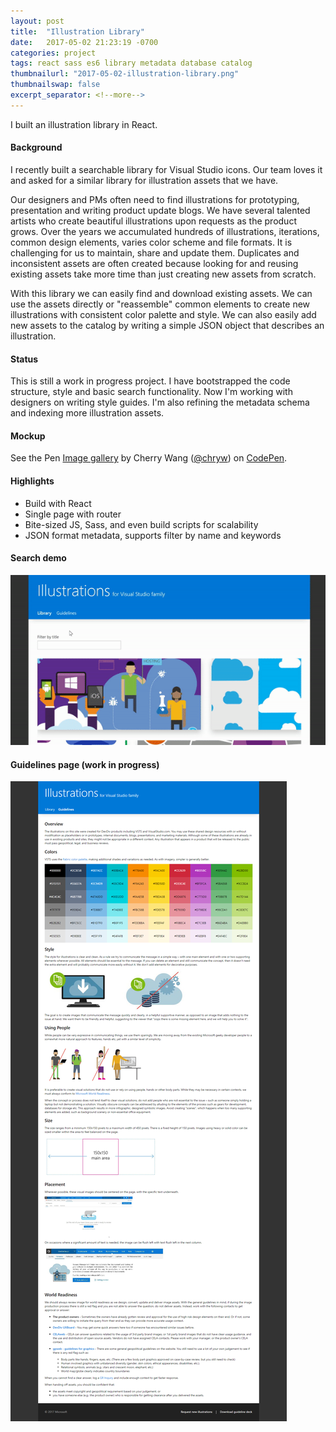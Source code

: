 ```yaml
---
layout: post
title:  "Illustration Library"
date:   2017-05-02 21:23:19 -0700
categories: project
tags: react sass es6 library metadata database catalog
thumbnailurl: "2017-05-02-illustration-library.png"
thumbnailswap: false
excerpt_separator: <!--more-->
---
```


I built an illustration library in React.

<!--more-->

#### Background

I recently built a searchable library for Visual Studio icons. Our team loves it and asked for a similar library for illustration assets that we have.

Our designers and PMs often need to find illustrations for prototyping, presentation and writing product update blogs. We have several talented artists who create beautiful illustrations upon requests as the product grows. Over the years we accumulated hundreds of illustrations, iterations, common design elements, varies color scheme and file formats. It is challenging for us to maintain, share and update them. Duplicates and inconsistent assets are often created because looking for and reusing existing assets take more time than just creating new assets from scratch.

With this library we can easily find and download existing assets. We can use the assets directly or "reassemble" common elements to create new illustrations with consistent color palette and style. We can also easily add new assets to the catalog by writing a simple JSON object that describes an illustration.

#### Status

This is still a work in progress project. I have bootstrapped the code structure, style and basic search functionality. Now I'm working with designers on writing style guides. I'm also refining the metadata schema and indexing more illustration assets.

#### Mockup

<p data-height="600" data-theme-id="light" data-slug-hash="dWZgWo" data-default-tab="result" data-user="chryw" data-embed-version="2" data-pen-title="Image gallery" class="codepen">See the Pen <a href="https://codepen.io/chryw/pen/dWZgWo/">Image gallery</a> by Cherry Wang (<a href="https://codepen.io/chryw">@chryw</a>) on <a href="https://codepen.io">CodePen</a>.</p>
<script async src="https://production-assets.codepen.io/assets/embed/ei.js"></script>

#### Highlights

- Build with React
- Single page with router
- Bite-sized JS, Sass, and even build scripts for scalability
- JSON format metadata, supports filter by name and keywords

#### Search demo

<img class="img-responsive" src="/images/2017-05-02-illustration-library.gif" alt="Visual Studio Image Library filter by name or keywords" />

#### Guidelines page (work in progress)

<img class="img-responsive" src="/images/2017-05-02-illustration-library-guideline.png" alt="Visual Studio Image Library filter by name or keywords" />
